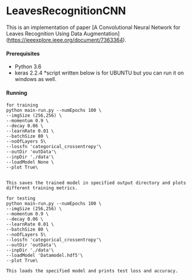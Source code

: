 # LeavesRecognitionCNN

This is an implementation of paper [A Convolutional Neural Network for Leaves Recognition Using Data Augmentation]
(https://ieeexplore.ieee.org/document/7363364).

#### Prerequisites
* Python 3.6
* keras 2.2.4
*script written below is for UBUNTU but you can run it on windows as well. 
#### Running
```
for training
python main-run.py --numEpochs 100 \
--imgSize (256,256) \
--momentum 0.9 \
--decay 0.06 \
--learnRate 0.01 \
--batchSize 80 \
--noOfLayers 5\
--lossfn 'categorical_crossentropy'\
--outDir 'outData'\
--inpDir './data'\
--loadModel None \
--plot True\


This saves the trained model in specified output directory and plots different training metrics.
```
```
for testing
python main-run.py --numEpochs 100 \
--imgSize (256,256) \
--momentum 0.9 \
--decay 0.06 \
--learnRate 0.01 \
--batchSize 80 \
--noOfLayers 5\
--lossfn 'categorical_crossentropy'\
--outDir 'outData'\
--inpDir './data'\
--loadModel 'Datamodel.hdf5'\
--plot True\

This loads the specified model and prints test loss and accuracy.
```
